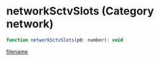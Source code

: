 # networkSctvSlots (Category network)

```js
function networkSctvSlots(p0: number): void
```

[filename](networkSctvSlots_m.md ':include')
